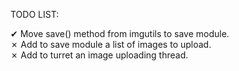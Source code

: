 TODO LIST:

✔ Move save() method from imgutils to save module. <br>
✗ Add to save module a list of images to upload. <br>
✗ Add to turret an image uploading thread. <br>

